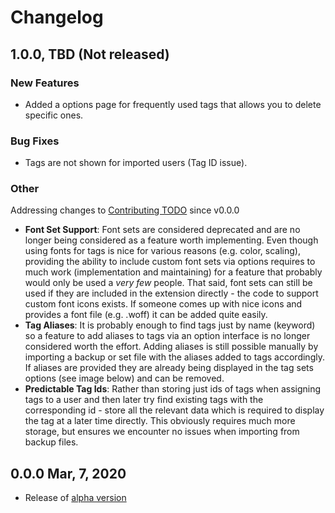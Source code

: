 # Changelog

## 1.0.0, TBD (Not released)

### New Features

- Added a options page for frequently used tags that allows you to delete specific ones.

### Bug Fixes

- Tags are not shown for imported users (Tag ID issue).

### Other

Addressing changes to [Contributing TODO](https://github.com/mpunkenhofer/litags/blob/75f058196aa10359fd48ee45ad65b871b0721bbc/CONTRIBUTING.md#TODO) since v0.0.0

- **Font Set Support**: Font sets are considered deprecated and are no longer being considered as a feature worth implementing. Even though using fonts for tags is nice for various reasons (e.g. color, scaling), providing the ability to include custom font sets via options requires to much work (implementation and maintaining) for a feature that probably would only be used a *very few* people. That said, font sets can still be used if they are included in the extension directly - the code to support custom font icons exists. If someone comes up with nice icons and provides a font file (e.g. .woff) it can be added quite easily.
- **Tag Aliases**: It is probably enough to find tags just by name (keyword) so a feature to add aliases to tags via an option interface is no longer considered worth the effort. Adding aliases is still possible manually by importing a backup or set file with the aliases added to tags accordingly. If aliases are provided they are already being displayed
in the tag sets options (see image below) and can be removed.
- **Predictable Tag Ids**: Rather than storing just ids of tags when assigning tags to a user and then later try find existing tags with the corresponding id - store all the relevant data which is required to display the tag at a later time directly. This obviously requires much more storage, but ensures we encounter no issues when importing from backup files.

## 0.0.0 Mar, 7, 2020

- Release of [alpha version](https://github.com/mpunkenhofer/litags/releases/tag/v0.0.0)
